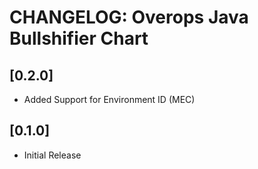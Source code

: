 # CHANGELOG: Overops Java Bullshifier Chart
## [0.2.0]
- Added Support for Environment ID (MEC)

## [0.1.0]
- Initial Release
